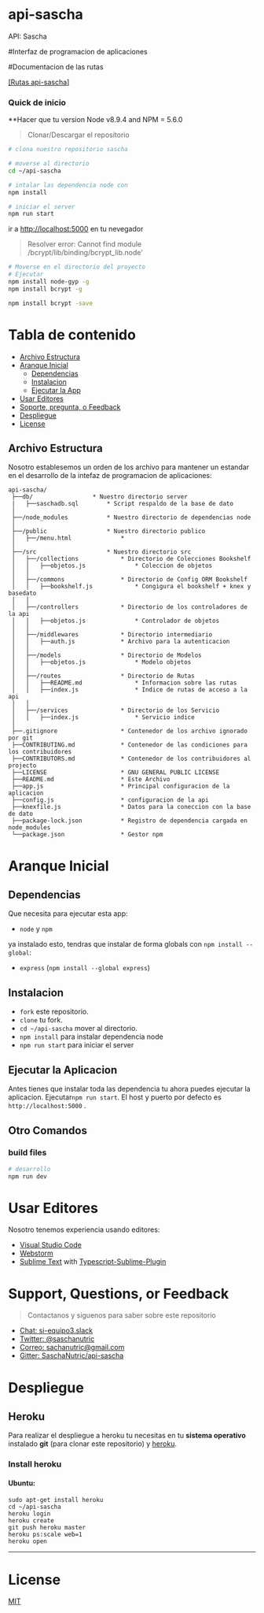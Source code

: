 # api-sascha
API: Sascha

#Interfaz de programacion de aplicaciones

#Documentacion de las rutas

[[Rutas api-sascha]](https://github.com/SaschaNutric/api-sascha/tree/master/src/routes)

### Quick de inicio
**Hacer que tu version Node v8.9.4 and NPM = 5.6.0
> Clonar/Descargar el repositorio

```bash
# clona nuestro repositorio sascha

# moverse al directorio
cd ~/api-sascha

# intalar las dependencia node con
npm install

# iniciar el server
npm run start

```
ir a [http://localhost:5000](http://localhost:5000) en tu nevegador

>Resolver error: Cannot find module /bcrypt/lib/binding/bcrypt_lib.node' 

```bash
# Moverse en el directorio del proyecto 
# Ejecutar
npm install node-gyp -g
npm install bcrypt -g

npm install bcrypt -save
```

# Tabla de contenido
* [Archivo Estructura](#archivo-estructura)
* [Aranque Inicial](#aranque-inicial)
    * [Dependencias](#dependencias)
    * [Instalacion](#instalacion)
    * [Ejecutar la App](#ejecutando-la-app)
* [Usar Editores](#usar-editores)
* [Soporte, pregunta, o Feedback](#soporte-pregunta-o-feedback)
* [Despliegue](#despliegue)
* [License](#license)


## Archivo Estructura
Nosotro establesemos un orden de los archivo para mantener un estandar en el desarrollo de la intefaz de programacion de aplicaciones:
```
api-sascha/
 ├──db/					* Nuestro directorio server
 |   ├──saschadb.sql		* Script respaldo de la base de dato
 │
 ├──/node_modules			* Nuestro directorio de dependencias node
 │       
 ├──/public 				* Nuestro directorio publico
 │   ├──/menu.html 				* 
 │       
 ├──/src 					* Nuestro directorio src
 │   ├──/collections 			* Directorio de Colecciones Bookshelf
 │   │	 ├──objetos.js				* Coleccion de objetos
 │	 │ 	 
 │   ├──/commons				* Directorio de Config ORM Bookshelf
 │   │	 ├──bookshelf.js			* Congigura el bookshelf + knex y basedato
 │	 │ 	 
 │   ├──/controllers			* Directorio de los controladores de la api
 │   │	 ├──objetos.js				* Controlador de objetos
 │	 │ 	 
 │   ├──/middlewares			* Directorio intermediario
 │   │	 ├──auth.js				* Archivo para la autenticacion
 │	 │ 	 
 │   ├──/models 				* Directorio de Modelos
 │   │	 ├──objetos.js				* Modelo objetos
 │	 │ 	 
 │   ├──/routes					* Directorio de Rutas
 │   │	 ├──README.md				* Informacion sobre las rutas
 │	 │	 ├──index.js				* Indice de rutas de acceso a la api 
 │	 │ 	  
 │   ├──/services				* Directorio de los Servicio
 │   │	 ├──index.js				* Servicio indice 
 │      
 ├──.gitignore                  * Contenedor de los archivo ignorado por git
 ├──CONTRIBUTING.md             * Contenedor de las condiciones para los contribuidores
 ├──CONTRIBUTORS.md             * Contenedor de los contribuidores al projecto
 ├──LICENSE                     * GNU GENERAL PUBLIC LICENSE
 ├──README.md                   * Este Archivo
 ├──app.js                      * Principal configuracion de la aplicacion
 ├──config.js                   * configuracion de la api
 ├──knexfile.js                 * Datos para la coneccion con la base de dato
 ├──package-lock.json           * Registro de dependencia cargada en node_modules
 └──package.json                * Gestor npm 

```

# Aranque Inicial
## Dependencias
Que necesita para ejecutar esta app:

* `node` y `npm` 

ya instalado esto, tendras que instalar de forma globals con `npm install --global`:
* `express` (`npm install --global express`)

## Instalacion
* `fork` este repositorio.
* `clone` tu fork.
* `cd ~/api-sascha` mover al directorio.
* `npm install` para instalar dependencia node
* `npm run start` para iniciar el server

## Ejecutar la Aplicacion
Antes tienes que instalar toda las dependencia tu ahora puedes ejecutar la aplicacion. Ejecutar`npm run start`. El host y puerto por defecto es `http://localhost:5000` .

## Otro Comandos

### build files
```bash
# desarrollo
npm run dev
```
# Usar Editores
Nosotro tenemos experiencia usando editores:

* [Visual Studio Code](https://code.visualstudio.com/)
* [Webstorm](https://www.jetbrains.com/webstorm/download/)
* [Sublime Text](http://www.sublimetext.com/3) with [Typescript-Sublime-Plugin](https://github.com/Microsoft/Typescript-Sublime-plugin#installation)

# Support, Questions, or Feedback
> Contactanos y siguenos para saber sobre este repositorio

* [Chat: si-equipo3.slack](http://si-equipo3.slack.com/)
* [Twitter: @saschanutric](https://twitter.com/sachanutric)
* [Correo: sachanutric@gmail.com](https://google.com/)
* [Gitter: SaschaNutric/api-sascha](https://gitter.im/SaschaNutric/api-sascha)

# Despliegue

## Heroku

Para realizar el despliegue a heroku tu necesitas en tu **sistema operativo** instalado **git** (para clonar este repositorio) y [heroku](https://api-sascha.herokuapp.com/).

### Install heroku

#### Ubuntu:

```
sudo apt-get install heroku
cd ~/api-sascha
heroku login
heroku create
git push heroku master
heroku ps:scale web=1
heroku open

```
___

# License
 [MIT](/LICENSE)